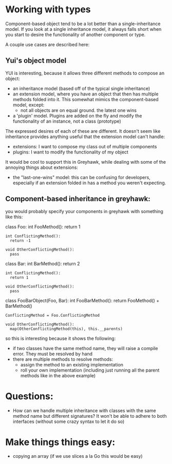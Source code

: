 # Working with types

Component-based object tend to be a lot better than a
single-inheritance model. If you look at a single inheritance model,
it always falls short when you start to desire the functionality of
another component or type.

A couple use cases are described here:


## Yui's object model

YUI is interesting, because it allows three different methods to compose an object:

* an inheritance model (based off of the typical single inheritance)
* an extension model, where you have an object that then has multiple
  methods folded into it. This somewhat mimics the component-based
  model, except:
  * not all objects are on equal ground. the latest one wins
* a 'plugin' model. Plugins are added on the fly and modify the
  functionality of an instance, not a class (prototype)

The expressed desires of each of these are different. It doesn't seem
like inheritance provides anything useful that the extension model can't handle:

* extensions: I want to compose my class out of multiple components
* plugins: I want to modify the functionality of my object

It would be cool to support this in Greyhawk, while dealing with some of the annoying things about extensions:

* the "last-one-wins" model: this can be confusing for developers, especially if an extension folded in has a method you weren't expecting.

## Component-based inheritance in greyhawk:

you would probably specify your components in greyhawk with something like this:

  class Foo:
    int FooMethod():
      return 1

    int ConflictingMethod():
      return -1

    void OtherConflictingMethod():
      pass


  class Bar:
    int BarMethod():
      return 2

    int ConflictingMethod():
      return 1

    void OtherConflictingMethod():
      pass

  class FooBarObject(Foo, Bar):
    int FooBarMethod():
      return FooMethod() + BarMethod()

    ConflictingMethod = Foo.ConflictingMethod

    void OtherConflictingMethod():
      map(OtherConflictingMethod(this), this.__parents)

so this is interesting because it shows the following:

* if two classes have the same method name, they will raise a compile error. They must be resolved by hand
* there are multiple methods to resolve methods:
  * assign the method to an existing implementation
  * roll your own implementation (including just running all the parent methods like in the above example)

# Questions:

* How can we handle multiple inheritance with classes with the same
  method name but different signatures? It won't be able to adhere to
  both interfaces (without some crazy syntax to let it do so)

# Make things things easy:

* copying an array (if we use slices a la Go this would be easy)
